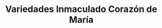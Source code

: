 ---
title: "Variedades Inmaculado Corazón de María"
url: /comayagua/variedades-inmaculado-corazon-de-maria/
shop: tienda de variedades
---